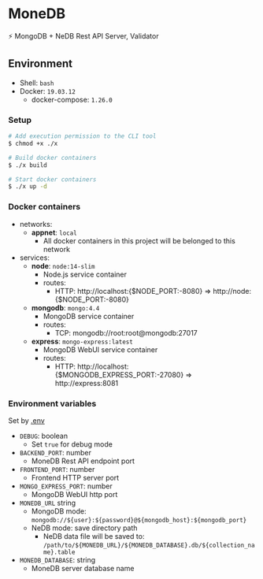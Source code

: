 # MoneDB

⚡ MongoDB + NeDB Rest API Server, Validator

## Environment

- Shell: `bash`
- Docker: `19.03.12`
    - docker-compose: `1.26.0`

### Setup
```bash
# Add execution permission to the CLI tool
$ chmod +x ./x

# Build docker containers
$ ./x build

# Start docker containers
$ ./x up -d
```

### Docker containers
- networks:
    - **appnet**: `local`
        - All docker containers in this project will be belonged to this network
- services:
    - **node**: `node:14-slim`
        - Node.js service container
        - routes:
            - HTTP: http://localhost:{$NODE_PORT:-8080} => http://node:{$NODE_PORT:-8080}
    - **mongodb**: `mongo:4.4`
        - MongoDB service container
        - routes:
            - TCP: mongodb://root:root@mongodb:27017
    - **express**: `mongo-express:latest`
        - MongoDB WebUI service container
        - routes:
            - HTTP: http://localhost:{$MONGODB_EXPRESS_PORT:-27080} => http://express:8081

### Environment variables
Set by [.env](./.env)

- `DEBUG`: boolean
    - Set `true` for debug mode
- `BACKEND_PORT`: number
    - MoneDB Rest API endpoint port
- `FRONTEND_PORT`: number
    - Frontend HTTP server port
- `MONGO_EXPRESS_PORT`: number
    - MongoDB WebUI http port
- `MONEDB_URL` string
    - MongoDB mode: `mongodb://${user}:${password}@${mongodb_host}:${mongodb_port}`
    - NeDB mode: save directory path
        - NeDB data file will be saved to: `/path/to/${MONEDB_URL}/${MONEDB_DATABASE}.db/${collection_name}.table`
- `MONEDB_DATABASE`: string
    - MoneDB server database name

